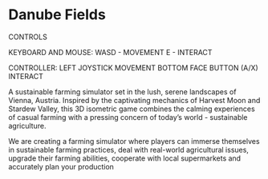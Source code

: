 # Danube Fields
 
CONTROLS

KEYBOARD AND MOUSE:
WASD - MOVEMENT
E - INTERACT

CONTROLLER:
LEFT JOYSTICK MOVEMENT
BOTTOM FACE BUTTON (A/X) INTERACT

A sustainable farming simulator set in the lush, serene landscapes of Vienna, Austria. Inspired by the captivating mechanics of Harvest Moon and Stardew Valley, this 3D isometric game combines the calming experiences of casual farming with a pressing concern of today’s world - sustainable agriculture.

We are creating a farming simulator where players can immerse themselves in sustainable farming practices, deal with real-world agricultural issues, upgrade their farming abilities, cooperate with local supermarkets and accurately plan your production
